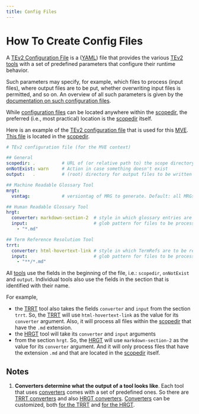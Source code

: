 ```yaml
---
title: Config Files
---
```


# How To Create Config Files

A [TEv2 Configuration File](@tev2) is a ([YAML](https://yaml.org/spec/1.2.2/)) file 
that provides the various [TEv2 tools](@tev2) with a set of predefined parameters
that configure their runtime behavior. 

Such parameters may specify, for example, which files to process (input files),
where output files are to be put, whether overwriting input files is permitted,
and so on. An overview of all such parameters is given by the [documentation on
such configuration files](config-files@tev2).

While [configuration files](@tev2) can be located anywhere within the [scopedir](@tev2),
the preferred (i.e., most practical) location is the [scopedir](@tev2) itself.

Here is an example of the [TEv2 configuration file](@tev2) that is used for this [MVE](@).
[This file](/tev2-config.yaml) is located in the [scopedir](@tev2).

~~~ yaml
# TEv2 configuration file (for the MVE context)

## General
scopedir: .          # URL of (or relative path to) the scope directory (where the SAF is located)
onNotExist: warn     # Action in case something doesn't exist
output:   .          # (root) directory for output files to be written to

## Machine Readable Glossary Tool
mrgt:
  vsntag:            # versiontag of MRG to generate. Default: all MRGs

## Human Readable Glossary Tool
hrgt:
  converter: markdown-section-2  # style in which glossary entries are to be rendered
  input:                         # glob pattern for files to be processed
    - "*.md"

## Term Reference Resolution Tool
trrt:
  converter: html-hovertext-link # style in which TermRefs are to be rendered
  input:                         # glob pattern for files to be processed
    - "**/*.md"
~~~

All [tools](@tev2) use the fields in the beginning of the file, 
i.e.: `scopedir`, `onNotExist` and `output`.
Individual tools also use the fields in the section that is identified with
their name. 

For example,

- the [TRRT](@tev2) tool also takes the fields `converter` and `input`
  from the section `trrt`. So, the [TRRT](@tev2) will use `html-hovertext-link`
  as the value for its `converter` argument. Also, it will process all files
  within the [scopedir](@tev2) that have the `.md` extension.
- the [HRGT](@tev2) tool will take its `converter` and `input` arguments
- from the section `hrgt`. So, the [HRGT](@tev2) will use `markdown-section-2`
  as the value for its `converter` argument. And it will only process files that
  have the extension `.md` and that are located in the [scopedir](@tev2) itself.

## Notes

1. **Converters determine what the output of a tool looks like**.
   Each tool that uses [converters](@tev2) comes with a set of predefined ones.
   So there are [TRRT converters](trrt#predefined-converters@tev2) and also
   [HRGT converters](hrgt#predefined-converters@). 
   [Converters](@tev2) can be customized, both [for the TRRT](trrt#converter-customization@)
   and [for the HRGT](hrgt#converter-customization@).